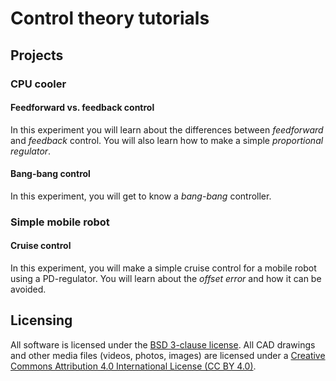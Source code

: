 # Control theory tutorials

## Projects

### CPU cooler

#### Feedforward vs. feedback control

In this experiment you will learn about the differences between
_feedforward_ and _feedback_ control.
You will also learn how to make a simple _proportional regulator_.

#### Bang-bang control

In this experiment, you will get to know a _bang-bang_ controller.

### Simple mobile robot

#### Cruise control

In this experiment, you will make a simple cruise control
for a mobile robot using a PD-regulator.
You will learn about the _offset error_ and how it can be avoided.

## Licensing

All software is licensed under the
[BSD 3-clause license](https://github.com/tum-rt/control-theory-tutorials/blob/master/LICENSE).
All CAD drawings and other media files (videos, photos, images)
are licensed under a
[Creative Commons Attribution 4.0 International License (CC BY 4.0)](https://github.com/tum-rt/control-theory-tutorials/blob/master/LICENSE_MEDIA).

